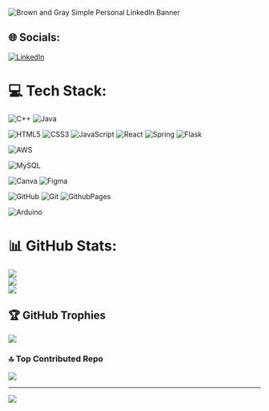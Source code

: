 ![Brown and Gray Simple Personal LinkedIn Banner](https://github.com/sid-siddhartha/sid-siddhartha/assets/96170086/f5b6342f-d61d-4140-b838-b173f66eaa76)


## 🌐 Socials:
[![LinkedIn](https://img.shields.io/badge/LinkedIn-%230077B5.svg?logo=linkedin&logoColor=white)](https://linkedin.com/in/chebrolu-sai-siddhartha) 

# 💻 Tech Stack:
![C++](https://img.shields.io/badge/c++-%2300599C.svg?style=plastic&logo=c%2B%2B&logoColor=white) ![Java](https://img.shields.io/badge/java-%23ED8B00.svg?style=plastic&logo=openjdk&logoColor=white)

![HTML5](https://img.shields.io/badge/html5-%23E34F26.svg?style=plastic&logo=html5&logoColor=white) ![CSS3](https://img.shields.io/badge/css3-%231572B6.svg?style=plastic&logo=css3&logoColor=white) ![JavaScript](https://img.shields.io/badge/javascript-%23323330.svg?style=plastic&logo=javascript&logoColor=%23F7DF1E) ![React](https://img.shields.io/badge/react-%2320232a.svg?style=plastic&logo=react&logoColor=%2361DAFB) ![Spring](https://img.shields.io/badge/spring-%236DB33F.svg?style=plastic&logo=spring&logoColor=white) ![Flask](https://img.shields.io/badge/flask-%23000.svg?style=plastic&logo=flask&logoColor=white) 

![AWS](https://img.shields.io/badge/AWS-%23FF9900.svg?style=plastic&logo=amazon-aws&logoColor=white)

![MySQL](https://img.shields.io/badge/mysql-4479A1.svg?style=plastic&logo=mysql&logoColor=white) 

![Canva](https://img.shields.io/badge/Canva-%2300C4CC.svg?style=plastic&logo=Canva&logoColor=white) ![Figma](https://img.shields.io/badge/figma-%23F24E1E.svg?style=plastic&logo=figma&logoColor=white) 

![GitHub](https://img.shields.io/badge/github-%23121011.svg?style=plastic&logo=github&logoColor=white) ![Git](https://img.shields.io/badge/git-%23F05033.svg?style=plastic&logo=git&logoColor=white)  ![GithubPages](https://img.shields.io/badge/github%20pages-121013?style=plastic&logo=github&logoColor=white)

![Arduino](https://img.shields.io/badge/-Arduino-00979D?style=plastic&logo=Arduino&logoColor=white) 

# 📊 GitHub Stats:
![](https://github-readme-stats.vercel.app/api?username=sid-siddhartha&theme=dark&hide_border=false&include_all_commits=false&count_private=false)<br/>
![](https://github-readme-streak-stats.herokuapp.com/?user=sid-siddhartha&theme=dark&hide_border=false)<br/>
![](https://github-readme-stats.vercel.app/api/top-langs/?username=sid-siddhartha&theme=dark&hide_border=false&include_all_commits=false&count_private=false&layout=compact)

## 🏆 GitHub Trophies
![](https://github-profile-trophy.vercel.app/?username=sid-siddhartha&theme=radical&no-frame=false&no-bg=true&margin-w=4)

### 🔝 Top Contributed Repo
![](https://github-contributor-stats.vercel.app/api?username=sid-siddhartha&limit=5&theme=dark&combine_all_yearly_contributions=true)

---
[![](https://visitcount.itsvg.in/api?id=sid-siddhartha&icon=0&color=0)](https://visitcount.itsvg.in)

